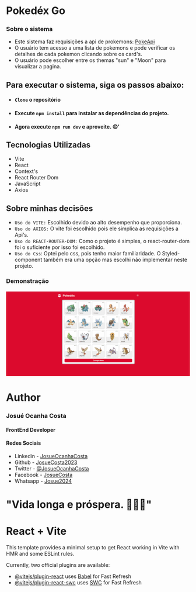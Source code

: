 # Pokedéx Go

### Sobre o sistema
 *  Este sistema faz requisições a api de prokemons: [PokeApi](https://pokeapi.co/) 
 * O usuário tem acesso a uma lista de pokemons e pode verificar os detalhes de cada pokemon clicando sobre os card's.
 * O usuário pode escolher entre os themas "sun" e "Moon" para visualizar a pagina.

## Para executar o sistema, siga os passos abaixo:

* #### `Clone` o repositório

* #### Execute `npm install` para instalar as dependências do projeto.

* #### Agora execute `npm run dev` e aproveite. 😍'


## Tecnologias Utilizadas
* Vite
* React
* Context's
* React Router Dom
* JavaScript
* Axios


## Sobre minhas decisões
* `Uso do VITE:` Escolhido devido ao alto desempenho que proporciona.
* `Uso do AXIOS:` O vite foi escolhido pois ele simplica as requisições a Api's.
* `Uso do REACT-ROUTER-DOM:` Como o projeto é simples, o react-router-dom foi o suficiente por isso foi escolhido.
* `Uso do Css`: Optei pelo css, pois tenho maior familiaridade. O Styled-component também era uma opção mas escolhi não implementar neste projeto.

### Demonstração

![Pokedex Go](./public/pokedex.gif)


# Author
### Josué Ocanha Costa
#### FrontEnd Developer
#### Redes Sociais

- Linkedin - [JosueOcanhaCosta](https://www.linkedin.com/in/josue-ocanha-costa/)
- Github - [JosueCosta2023](https://github.com/JosueCosta2023)
- Twitter - [@JosueOcanhaCosta](https://twitter.com/josue_ocanha)
- Facebook - [JosueCosta](https://www.facebook.com/JosueOcanhaCosta2023)
- Whatsapp - [Josue2024](https://wa.me/5565996408371?text=Ol%C3%A1%2C+encontrei+seu+whatsapp+no+Github.+Gostaria+de+falar+sobre+seus+projetos.)

# "Vida longa e próspera. 🖖🖖🖖"

# React + Vite

This template provides a minimal setup to get React working in Vite with HMR and some ESLint rules.

Currently, two official plugins are available:

- [@vitejs/plugin-react](https://github.com/vitejs/vite-plugin-react/blob/main/packages/plugin-react/README.md) uses [Babel](https://babeljs.io/) for Fast Refresh
- [@vitejs/plugin-react-swc](https://github.com/vitejs/vite-plugin-react-swc) uses [SWC](https://swc.rs/) for Fast Refresh
